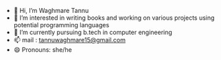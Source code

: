 - 👋 Hi, I’m Waghmare Tannu
- 👀 I’m interested in writing books and working on various projects using potential programming languages
- 🌱 I’m currently pursuing b.tech in computer engineering
- 📫 mail : tannuwaghmare15@gmail.com
- 😄 Pronouns: she/he

<!---
authordarkparadise77/authordarkparadise77 is a ✨ special ✨ repository because its `README.md` (this file) appears on your GitHub profile.
You can click the Preview link to take a look at your changes.
--->
